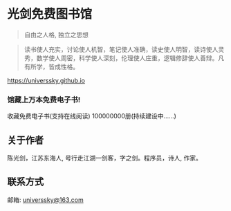 # 光剑免费图书馆

> 自由之人格, 独立之思想

> 读书使人充实，讨论使人机智，笔记使人准确，读史使人明智，读诗使人灵秀，数学使人周密，科学使人深刻，伦理使人庄重，逻辑修辞使人善辩。凡有所学，皆成性格。




https://universsky.github.io




### 馆藏上万本免费电子书!



收藏免费电子书(支持在线阅读) 100000000册(持续建设中......)



## 关于作者
 
 陈光剑，江苏东海人, 号行走江湖一剑客，字之剑。程序员，诗人, 作家。

## 联系方式


 邮箱: universsky@163.com
